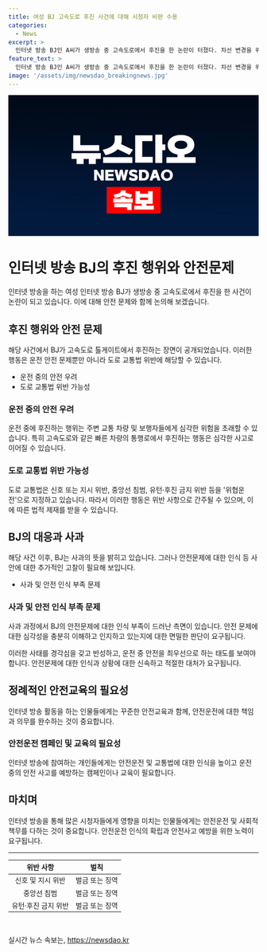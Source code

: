 ```yaml
---
title: 여성 BJ 고속도로 후진 사건에 대해 시청자 비판 수용
categories:
  - News
excerpt: >
  인터넷 방송 BJ인 A씨가 생방송 중 고속도로에서 후진을 한 논란이 터졌다. 차선 변경을 위해 후진하고, 실시간 댓글을 읽으면서 전방주시를 하지 않는 등 운전 중 규칙을 어기는 행동에 대해 시청자들로부터 비난을 받았다. A씨는 이에 대해 해명 영상과 사과 방송을 통해 사과하였으며, 경찰에도 자진신고를 했지만, 사고가 발생하지 않았기 때문에 혐의가 없다는 답변을 받았다. A씨의 행동은 도로교통법 상 위협운전으로 간주될 수 있으며, 반복 시 500만원 이하의 벌금 또는 1년 이하의 징역형이 부과될 수 있다.
feature_text: >
  인터넷 방송 BJ인 A씨가 생방송 중 고속도로에서 후진을 한 논란이 터졌다. 차선 변경을 위해 후진하고, 실시간 댓글을 읽으면서 전방주시를 하지 않는 등 운전 중 규칙을 어기는 행동에 대해 시청자들로부터 비난을 받았다. A씨는 이에 대해 해명 영상과 사과 방송을 통해 사과하였으며, 경찰에도 자진신고를 했지만, 사고가 발생하지 않았기 때문에 혐의가 없다는 답변을 받았다. A씨의 행동은 도로교통법 상 위협운전으로 간주될 수 있으며, 반복 시 500만원 이하의 벌금 또는 1년 이하의 징역형이 부과될 수 있다.
image: '/assets/img/newsdao_breakingnews.jpg'
---
```


<p><img src="/assets/img/newsdao_breakingnews.jpg" alt="implanttips 속보" /></p>

<h1>인터넷 방송 BJ의 후진 행위와 안전문제</h1>

<p>인터넷 방송을 하는 여성 인터넷 방송 BJ가 생방송 중 고속도로에서 후진을 한 사건이 논란이 되고 있습니다. 이에 대해 안전 문제와 함께 논의해 보겠습니다.</p>

<h2 data-ke-size="size26">후진 행위와 안전 문제</h2>

<p data-ke-size="size16">해당 사건에서 BJ가 고속도로 톨게이트에서 후진하는 장면이 공개되었습니다. 이러한 행동은 운전 안전 문제뿐만 아니라 도로 교통법 위반에 해당할 수 있습니다.</p>

<ul>
  <li>운전 중의 안전 우려</li>
  <li>도로 교통법 위반 가능성</li>
</ul>

<h3>운전 중의 안전 우려</h3>

<p data-ke-size="size16">운전 중에 후진하는 행위는 주변 교통 차량 및 보행자들에게 심각한 위험을 초래할 수 있습니다. 특히 고속도로와 같은 빠른 차량의 통행로에서 후진하는 행동은 심각한 사고로 이어질 수 있습니다.</p>

<h3>도로 교통법 위반 가능성</h3>

<p data-ke-size="size16">도로 교통법은 신호 또는 지시 위반, 중앙선 침범, 유턴·후진 금지 위반 등을 '위협운전'으로 지정하고 있습니다. 따라서 이러한 행동은 위반 사항으로 간주될 수 있으며, 이에 따른 법적 제재를 받을 수 있습니다.</p>

<h2 data-ke-size="size26">BJ의 대응과 사과</h2>

<p data-ke-size="size16">해당 사건 이후, BJ는 사과의 뜻을 밝히고 있습니다. 그러나 안전문제에 대한 인식 등 사안에 대한 추가적인 고찰이 필요해 보입니다.</p>

<ul>
  <li>사과 및 안전 인식 부족 문제</li>
</ul>

<h3>사과 및 안전 인식 부족 문제</h3>

<p data-ke-size="size16">사과 과정에서 BJ의 안전문제에 대한 인식 부족이 드러난 측면이 있습니다. 안전 문제에 대한 심각성을 충분히 이해하고 인지하고 있는지에 대한 면밀한 판단이 요구됩니다.</p>

<p data-ke-size="size16">이러한 사태를 경각심을 갖고 반성하고, 운전 중 안전을 최우선으로 하는 태도를 보여야 합니다. 안전문제에 대한 인식과 상황에 대한 신속하고 적절한 대처가 요구됩니다.</p>

<h2 data-ke-size="size26">정례적인 안전교육의 필요성</h2>

<p data-ke-size="size16">인터넷 방송 활동을 하는 인물들에게는 꾸준한 안전교육과 함께, 안전운전에 대한 책임과 의무를 완수하는 것이 중요합니다.</p>

<h3>안전운전 캠페인 및 교육의 필요성</h3>

<p data-ke-size="size16">인터넷 방송에 참여하는 개인들에게는 안전운전 및 교통법에 대한 인식을 높이고 운전 중의 안전 사고를 예방하는 캠페인이나 교육이 필요합니다.</p>

<h2 data-ke-size="size26">마치며</h2>

<p data-ke-size="size16">인터넷 방송을 통해 많은 시청자들에게 영향을 미치는 인물들에게는 안전운전 및 사회적 책무를 다하는 것이 중요합니다. 안전운전 인식의 확립과 안전사고 예방을 위한 노력이 요구됩니다.</p>

<hr>

<table>
  <thead>
    <tr>
      <th style="text-align: center;">위반 사항</th>
      <th style="text-align: center;">벌칙</th>
    </tr>
  </thead>
  <tbody>
    <tr>
      <td style="text-align: center;">신호 및 지시 위반</td>
      <td style="text-align: center;">벌금 또는 징역</td>
    </tr>
    <tr>
      <td style="text-align: center;">중앙선 침범</td>
      <td style="text-align: center;">벌금 또는 징역</td>
    </tr>
    <tr>
      <td style="text-align: center;">유턴·후진 금지 위반</td>
      <td style="text-align: center;">벌금 또는 징역</td>
    </tr>
  </tbody>
</table>

<p data-ke-size="size16">&nbsp;</p>
실시간 뉴스 속보는, <a href="https://newsdao.kr" rel="dofollow">https://newsdao.kr</a>


